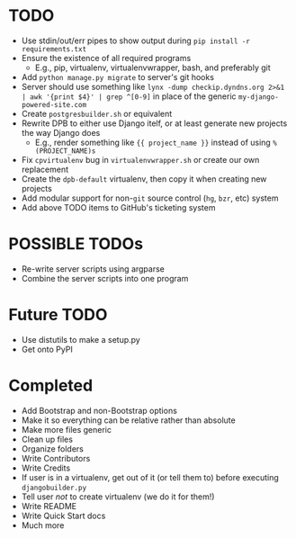 # TODO
- Use stdin/out/err pipes to show output during `pip install -r requirements.txt`
- Ensure the existence of all required programs
  - E.g., pip, virtualenv, virtualenvwrapper, bash, and preferably git
- Add `python manage.py migrate` to server's git hooks
- Server should use something like `lynx -dump checkip.dyndns.org 2>&1 | awk '{print $4}' | grep ^[0-9]` in place of the generic `my-django-powered-site.com`
- Create `postgresbuilder.sh` or equivalent
- Rewrite DPB to either use Django itelf, or at least generate new projects the way Django does
  - E.g., render something like `{{ project_name }}` instead of using `%(PROJECT_NAME)s`
- Fix `cpvirtualenv` bug in `virtualenvwrapper.sh` or create our own replacement
- Create the `dpb-default` virtualenv, then copy it when creating new projects
- Add modular support for non-`git` source control (`hg`, `bzr`, etc) system
- Add above TODO items to GitHub's ticketing system

# POSSIBLE TODOs
- Re-write server scripts using argparse
- Combine the server scripts into one program

# Future TODO
- Use distutils to make a setup.py
- Get onto PyPI

# Completed
- Add Bootstrap and non-Bootstrap options
- Make it so everything can be relative rather than absolute
- Make more files generic
- Clean up files
- Organize folders
- Write Contributors
- Write Credits
- If user is in a virtualenv, get out of it (or tell them to) before executing `djangobuilder.py`
- Tell user _not_ to create virtualenv (we do it for them!)
- Write README
- Write Quick Start docs
- Much more
